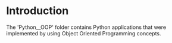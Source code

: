 # Introduction
The 'Python__OOP' folder contains Python applications that were implemented by using Object 
Oriented Programming concepts.
